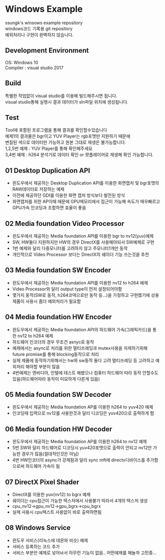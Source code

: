 # Windows Example
ssungk's winsows example repository  
windows코드 기록용 git repository  
예외처리나 구현이 완벽하지 않습니다.


## Development Environment
OS: Windows 10  
Compiler : visual studio 2017

## Build
특별한 작업없이 visual studio를 이용해 빌드해주시면 됩니다.  
visual studio통해 실행시 결과 데이터가 sln파일 위치에 생성됩니다.

## Test
Tool에 포함된 프로그램을 통해 결과를 확인할수있습니다  
예제1의 결과물은 bgr이고 YUV Player는 rgb포맷만 지원하기 때문에  
변질된 색으로 데이터만 가능하고 원본 그대로 재생은 불가능합니다.   
1,2,5번 예제 : YUV Player를 통해 확인해주세요  
3,4번 예제 : h264 분석기로 데이터 확인 or 팟플레이어로 재생해 확인 가능합니다.


## 01 Desktop Duplication API
* 윈도우에서 제공하는 Desktop Duplication API를 이용한 화면캡처 및 bgr포맷의 RAW데이터로 저장하는 예제
* 이전에 제공하던 GDI를 이용한 화면 캡처 방식보다 발전된 방식
* 화면캡처를 위한 AP이때 때문에 GPU메모리에서 접근이 가능해 속도가 매우빠르고 GPU가속 인코딩과 조합하면 효율이 좋음

## 02 Media foundation Video Processor
* 윈도우에서 제공하는 Media foundation API를 이용한 bgr to nv12(yuv)예제
* SW, HW둘다 지원하지만 HW의 경우 DirectX를 사용해야되서 SW예제로 구현
* 1번 예제와 달리 다중모니터를 고려하지 않고 주모니터1개만 동작
* 개인적으로 Video Processor 보다는 DirectX의 쉐이더 기능 쓰는것을 추천

## 03 Media foundation SW Encoder
* 윈도우에서 제공하는 Media foundation API를 이용한 nv12 to h264 예제
* Video Processor와 달리 output type이 먼저 설정되어야함
* 몇가지 동작(SW로 동작, h264코덱으로만 동작 등...)을 가정하고 구현했기에 상용제품이 사용시 좀더 예외처리가 필요함

## 04 Media foundation HW Encoder
* 윈도우에서 제공하는 Media foundation API의 하드웨어 가속(그래픽카드)을 통한 nv12 to h264 예제
* 하드웨어 인코더의 경우 무조건 asnyc로 동작
* 예제에서는 async로 처리를 위한 멀티쓰레딩과 mutex사용을 자제하기위해 future promise를 통해 blocking동작으로 처리
* 실제 제품에 동작하기위해서는 hw와 sw동작 둘다 고려 멀티쓰레딩 등 고려하고 예외처리 해야할 부분이 많음
* 4번예제는 엔비디아, 인텔에 테스트 해봤으나 컴퓨터 하드웨어 따라 동작 안할수도 있음(하드웨어따라 동작이 미묘하게 다른게 있음)

## 05 Media foundation SW Decoder
* 윈도우에서 제공하는 Media foundation AP를 이용한 h264 to yuv420 예제
* 인코딩때 입력으로 nv12를 사용한것과 달리 디코딩은 yuv420으로 출력하게 함

## 06 Media foundation HW Decoder
* 윈도우에서 제공하는 Media foundation AP를 이용한 h264 to nv12 예제
* 5번 SW와 달리 하드웨어로 디코딩시 yuv420포맷으로 출력이 안되고 nv12만 가능한 경우가 많음(절대적인것은 아님)
* 4번 HW인코더의 async가 강제됨과 달리 sync mft에 directx디바이스를 추가함으로써 하드웨어 가속이 됨

## 07 DirectX Pixel Shader
* DirectX를 이용한 yuv(nv12) to bgrx 예제
* 쉐이더는 cpu접근이 가능한 텍스처에서 사용불가 따라서 4개의 텍스처 생성
* cpu_nv12->gpu_nv12->gpu_bgrx->cpu_bgrx
* 실제 사용시 cpu텍스트 사용없이 바로 출력하면됨

## 08 Windows Service
* 윈도우 서비스(리눅스에 데몬와 비슷) 예제
* 서비스 등록하는 코드 추가
* 서비스 부분만 예제로 넣어놔서 아무런 기능이 없음.. 어떤예제를 해놀까 고민중...
